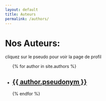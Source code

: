 ```yaml
---
layout: default
title: Auteurs
permalink: /authors/
---
```

<h1>Nos Auteurs: </h1>

<p> cliquez sur le pseudo pour voir la page de profil</p>

<ul>
  {% for author in site.authors %}
    <li>
      <h2> <a href="{{ author.url | relative_url }}">{{ author.pseudonym }}</a> </h2>
    </li>
  {% endfor %}
</ul>

